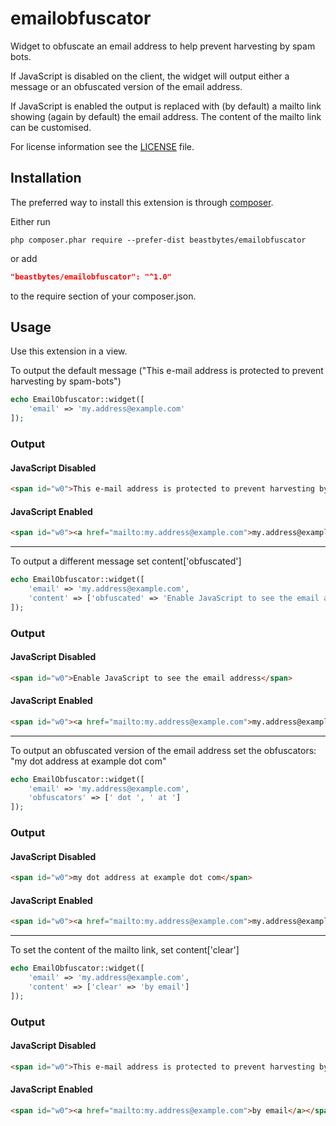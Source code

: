 # emailobfuscator
Widget to obfuscate an email address to help prevent harvesting by spam bots.

If JavaScript is disabled on the client, the widget will output either a message or an obfuscated version of the email address.

If JavaScript is enabled the 
output is replaced with (by default) a mailto link showing (again by default) the email address. The content of the 
mailto link can be customised.

For license information see the [LICENSE](LICENSE.md) file.

## Installation

The preferred way to install this extension is through [composer](http://getcomposer.org/download/).

Either run

```
php composer.phar require --prefer-dist beastbytes/emailobfuscator
```

or add

```json
"beastbytes/emailobfuscator": "^1.0"
```

to the require section of your composer.json.

## Usage

Use this extension in a view.

To output the default message ("This e-mail address is protected to prevent harvesting by spam-bots")

```php
echo EmailObfuscator::widget([
    'email' => 'my.address@example.com'
]);
```

### Output

#### JavaScript Disabled

```html
<span id="w0">This e-mail address is protected to prevent harvesting by spam-bots</span>
```

#### JavaScript Enabled

```html
<span id="w0"><a href="mailto:my.address@example.com">my.address@example.com</a></span>
```

---

To output a different message set content['obfuscated']
```php
echo EmailObfuscator::widget([
    'email' => 'my.address@example.com',
    'content' => ['obfuscated' => 'Enable JavaScript to see the email address']
]);
```

### Output

#### JavaScript Disabled

```html
<span id="w0">Enable JavaScript to see the email address</span>
```

#### JavaScript Enabled

```html
<span id="w0"><a href="mailto:my.address@example.com">my.address@example.com</a></span>
```

---

To output an obfuscated version of the email address set the obfuscators: "my dot address at example dot com"

```php
echo EmailObfuscator::widget([
    'email' => 'my.address@example.com',
    'obfuscators' => [' dot ', ' at ']
]);
```

### Output

#### JavaScript Disabled

```html
<span id="w0">my dot address at example dot com</span>
```

#### JavaScript Enabled

```html
<span id="w0"><a href="mailto:my.address@example.com">my.address@example.com</a></span>
```

---

To set the content of the mailto link, set content['clear']

```php
echo EmailObfuscator::widget([
    'email' => 'my.address@example.com',
    'content' => ['clear' => 'by email']
]);
```

### Output

#### JavaScript Disabled

```html
<span id="w0">This e-mail address is protected to prevent harvesting by spam-bots</span>
```

#### JavaScript Enabled

```html
<span id="w0"><a href="mailto:my.address@example.com">by email</a></span>
```
